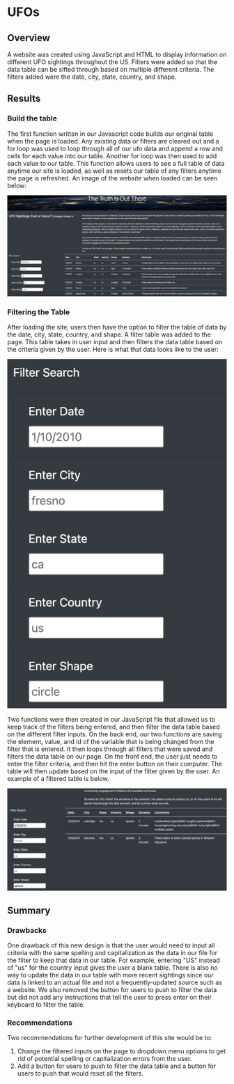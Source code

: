 # UFOs
## Overview
  A website was created using JavaScript and HTML to display information on different UFO sightings throughout the US. Filters were added so that the data table can be sifted through based on multiple different criteria. The filters added were the date, city, state, country, and shape.   
## Results
### Build the table
  The first function written in our Javascript code builds our original table when the page is loaded. Any existing data or filters are cleared out and a for loop was used to loop through all of our ufo data and append a row and cells for each value into our table. Another for loop was then used to add each value to our table. This function allows users to see a full table of data anytime our site is loaded, as well as resets our table of any filters anytime the page is refreshed. An image of the website when loaded can be seen below:
  
  ![This is an image](https://github.com/dsilvaggio/UFOs/blob/main/Resources/Screen%20Shot%202022-05-08%20at%208.43.49%20AM.png)
  
### Filtering the Table
  After loading the site, users then have the option to filter the table of data by the date, city, state, country, and shape. A filter table was added to the page. This table takes in user input and then filters the data table based on the criteria given by the user. Here is what that data looks like to the user:

![This is an image](https://github.com/dsilvaggio/UFOs/blob/main/Resources/Screen%20Shot%202022-05-08%20at%209.18.05%20AM.png)

Two functions were then created in our JavaScript file that allowed us to keep track of the filters being entered, and then filter the data table based on the different filter inputs. On the back end, our two functions are saving the element, value, and id of the variable that is being changed from the filter that is entered. It then loops through all filters that were saved and filters the data table on our page. On the front end, the user just needs to enter the filter criteria, and then hit the enter button on their computer. The table will then update based on the input of the filter given by the user. An example of a filtered table is below.

![This is an image](https://github.com/dsilvaggio/UFOs/blob/main/Resources/Screen%20Shot%202022-05-08%20at%209.17.05%20AM.png)

## Summary
### Drawbacks
One drawback of this new design is that the user would need to input all criteria with the same spelling and capitalization as the data in our file for the filter to keep that data in our table. For example, entering "US" instead of "us" for the country input gives the user a blank table. There is also no way to update the data in our table with more recent sightings since our data is linked to an actual file and not a frequently-updated source such as a website. We also removed the button for users to push to filter the data but did not add any instructions that tell the user to press enter on their keyboard to filter the table.  
### Recommendations
Two recommendations for further development of this site would be to:
  1) Change the filtered inputs on the page to dropdown menu options to get rid of potential spelling or capitalization errors from the user. 
  2) Add a button for users to push to filter the data table and a button for users to push that would reset all the filters. 
